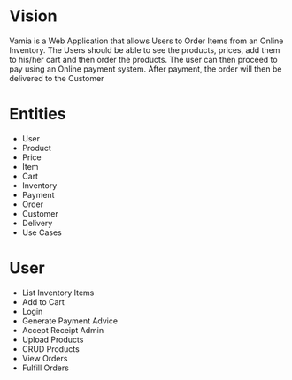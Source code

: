# Vision

Vamia is a Web Application that allows Users to Order Items from an Online Inventory. The Users should be able to see the products, prices, add them to his/her cart and then order the products. The user can then proceed to pay using an Online payment system. After payment, the order will then be delivered to the Customer

# Entities

- User
- Product
- Price
- Item
- Cart
- Inventory
- Payment
- Order
- Customer
- Delivery
- Use Cases

# User

- List Inventory Items
- Add to Cart
- Login
- Generate Payment Advice
- Accept Receipt Admin
- Upload Products
- CRUD Products
- View Orders
- Fulfill Orders